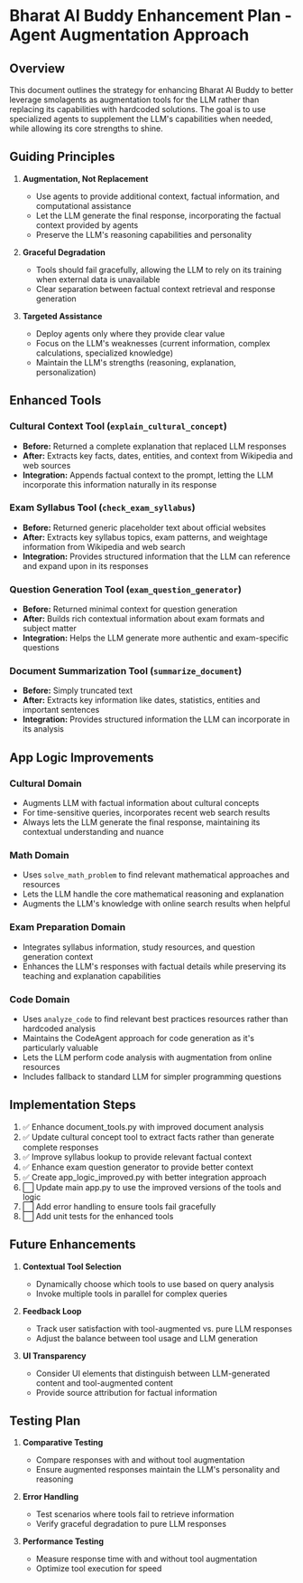 # Bharat AI Buddy Enhancement Plan - Agent Augmentation Approach

## Overview
This document outlines the strategy for enhancing Bharat AI Buddy to better leverage smolagents as augmentation tools for the LLM rather than replacing its capabilities with hardcoded solutions. The goal is to use specialized agents to supplement the LLM's capabilities when needed, while allowing its core strengths to shine.

## Guiding Principles

1. **Augmentation, Not Replacement**
   - Use agents to provide additional context, factual information, and computational assistance
   - Let the LLM generate the final response, incorporating the factual context provided by agents
   - Preserve the LLM's reasoning capabilities and personality

2. **Graceful Degradation**
   - Tools should fail gracefully, allowing the LLM to rely on its training when external data is unavailable
   - Clear separation between factual context retrieval and response generation

3. **Targeted Assistance**
   - Deploy agents only where they provide clear value
   - Focus on the LLM's weaknesses (current information, complex calculations, specialized knowledge)
   - Maintain the LLM's strengths (reasoning, explanation, personalization)

## Enhanced Tools

### Cultural Context Tool (`explain_cultural_concept`)
- **Before:** Returned a complete explanation that replaced LLM responses
- **After:** Extracts key facts, dates, entities, and context from Wikipedia and web sources
- **Integration:** Appends factual context to the prompt, letting the LLM incorporate this information naturally in its response

### Exam Syllabus Tool (`check_exam_syllabus`)
- **Before:** Returned generic placeholder text about official websites
- **After:** Extracts key syllabus topics, exam patterns, and weightage information from Wikipedia and web search
- **Integration:** Provides structured information that the LLM can reference and expand upon in its responses

### Question Generation Tool (`exam_question_generator`)
- **Before:** Returned minimal context for question generation
- **After:** Builds rich contextual information about exam formats and subject matter
- **Integration:** Helps the LLM generate more authentic and exam-specific questions

### Document Summarization Tool (`summarize_document`)
- **Before:** Simply truncated text
- **After:** Extracts key information like dates, statistics, entities and important sentences
- **Integration:** Provides structured information the LLM can incorporate in its analysis

## App Logic Improvements

### Cultural Domain
- Augments LLM with factual information about cultural concepts
- For time-sensitive queries, incorporates recent web search results
- Always lets the LLM generate the final response, maintaining its contextual understanding and nuance

### Math Domain
- Uses `solve_math_problem` to find relevant mathematical approaches and resources
- Lets the LLM handle the core mathematical reasoning and explanation
- Augments the LLM's knowledge with online search results when helpful

### Exam Preparation Domain
- Integrates syllabus information, study resources, and question generation context
- Enhances the LLM's responses with factual details while preserving its teaching and explanation capabilities

### Code Domain
- Uses `analyze_code` to find relevant best practices resources rather than hardcoded analysis
- Maintains the CodeAgent approach for code generation as it's particularly valuable
- Lets the LLM perform code analysis with augmentation from online resources
- Includes fallback to standard LLM for simpler programming questions

## Implementation Steps

1. ✅ Enhance document_tools.py with improved document analysis
2. ✅ Update cultural concept tool to extract facts rather than generate complete responses
3. ✅ Improve syllabus lookup to provide relevant factual context
4. ✅ Enhance exam question generator to provide better context
5. ✅ Create app_logic_improved.py with better integration approach
6. ⬜ Update main app.py to use the improved versions of the tools and logic
7. ⬜ Add error handling to ensure tools fail gracefully
8. ⬜ Add unit tests for the enhanced tools

## Future Enhancements

1. **Contextual Tool Selection**
   - Dynamically choose which tools to use based on query analysis
   - Invoke multiple tools in parallel for complex queries

2. **Feedback Loop**
   - Track user satisfaction with tool-augmented vs. pure LLM responses
   - Adjust the balance between tool usage and LLM generation

3. **UI Transparency**
   - Consider UI elements that distinguish between LLM-generated content and tool-augmented content
   - Provide source attribution for factual information

## Testing Plan

1. **Comparative Testing**
   - Compare responses with and without tool augmentation
   - Ensure augmented responses maintain the LLM's personality and reasoning

2. **Error Handling**
   - Test scenarios where tools fail to retrieve information
   - Verify graceful degradation to pure LLM responses

3. **Performance Testing**
   - Measure response time with and without tool augmentation
   - Optimize tool execution for speed
